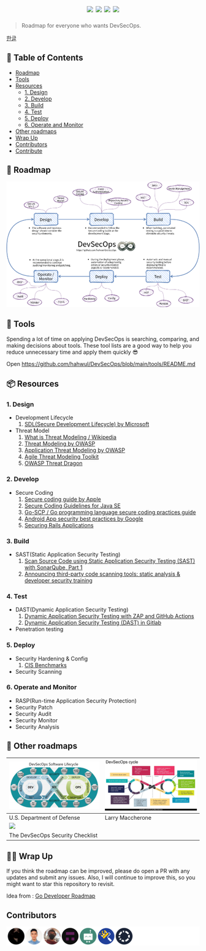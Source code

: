 <h1 align="center">
  <br>
  <a href=""><img src="https://user-images.githubusercontent.com/13212227/99404580-2374f000-292f-11eb-9348-284f24cca88c.png" alt="" width="500px;"></a>
  <br>
  <img src="https://img.shields.io/badge/PRs-welcome-blue">
  <img src="https://img.shields.io/github/last-commit/hahwul/DevSecOps">
  <img src="https://github.com/hahwul/DevSecOps/workflows/CodeQL/badge.svg">
  <img src="https://api.codacy.com/project/badge/Grade/e5fd334a431848dcb6ecdb3784fb5dfb">
</h1>

> Roadmap for everyone who wants DevSecOps.

[한글](./i18n/ko-KR/README.md)

## 📜 Table of Contents
- [Roadmap](#-roadmap)
- [Tools](#-tools)
- [Resources](#resources)
  * [1. Design](#1-design)
  * [2. Develop](#2-develop)
  * [3. Build](#3-build)
  * [4. Test](#4-test)
  * [5. Deploy](#5-deploy)
  * [6. Operate and Monitor](#6-operate-and-monitor)
- [Other roadmaps](#-other-roadmaps)
- [Wrap Up](#-wrap-up)
- [Contributors](#contributors)
- [Contribute](https://github.com/hahwul/DevSecOps/blob/main/CONTRIBUTING.md)

## 💭 Roadmap
![Roadmap](./DevSecOps.png)

## 🔩 Tools 
Spending a lot of time on applying DevSecOps is searching, comparing, and making decisions about tools. These tool lists are a good way to help you reduce unnecessary time and apply them quickly :sunglasses:

Open https://github.com/hahwul/DevSecOps/blob/main/tools/README.md

## 📦 Resources
### 1. Design
  - Development Lifecycle
    1. [SDL(Secure Development Lifecycle) by Microsoft](https://www.microsoft.com/en-us/securityengineering/sdl/practices)
  - Threat Model
    1. [What is Threat Modeling / Wikipedia](https://en.wikipedia.org/wiki/Threat_model)
    2. [Threat Modeling by OWASP](https://owasp.org/www-community/Threat_Modeling)
    3. [Application Threat Modeling by OWASP](https://owasp.org/www-community/Application_Threat_Modeling)
    4. [Agile Threat Modeling Toolkit](https://threagile.io)
    5. [OWASP Threat Dragon](https://threatdragon.github.io)
### 2. Develop
  - Secure Coding
    1. [Secure coding guide by Apple](https://developer.apple.com/library/archive/documentation/Security/Conceptual/SecureCodingGuide/Introduction.html)
    2. [Secure Coding Guidelines for Java SE](https://www.oracle.com/java/technologies/javase/seccodeguide.html)
    3. [Go-SCP / Go programming language secure coding practices guide](https://github.com/OWASP/Go-SCP)
    4. [Android App security best practices by Google](https://developer.android.com/topic/security/best-practices)
    5. [Securing Rails Applications](https://guides.rubyonrails.org/security.html)
### 3. Build  
  - SAST(Static Application Security Testing)
    1. [Scan Source Code using Static Application Security Testing (SAST) with SonarQube, Part 1](https://medium.com/nycdev/scan-your-source-code-for-vulnerabilities-using-static-application-security-testing-sast-with-5f8ee1fdf9aa)
    2. [Announcing third-party code scanning tools: static analysis & developer security training](https://github.blog/2020-10-05-announcing-third-party-code-scanning-tools-static-analysis-and-developer-security-training/)
### 4. Test
  - DAST(Dynamic Application Security Testing)
    1. [Dynamic Application Security Testing with ZAP and GitHub Actions](https://www.zaproxy.org/blog/2020-05-15-dynamic-application-security-testing-with-zap-and-github-actions/) 
    2. [Dynamic Application Security Testing (DAST) in Gitlab](https://docs.gitlab.com/ee/user/application_security/dast/)
  - Penetration testing
### 5. Deploy
  - Security Hardening & Config
    1. [CIS Benchmarks](https://www.cisecurity.org/cis-benchmarks/)
  - Security Scanning
### 6. Operate and Monitor
  - RASP(Run-time Application Security Protection)
  - Security Patch
  - Security Audit
  - Security Monitor
  - Security Analysis

## 🚀 Other roadmaps
| ![](/assets/dod.png) | ![](/assets/LarryMaccherone.jpg) |
| ------------------------------------------------------------ | ------------------------------------------------------------ |
|   U.S. Department of Defense           | Larry Maccherone                                       |
| [![](https://i.imgur.com/pQXVOzS.png)](https://assets.sqreen.com/whitepapers/devsecops-security-checklist.pdf) |
| The DevSecOps Security Checklist |

## 🙏🏼 Wrap Up
If you think the roadmap can be improved, please do open a PR with any updates and submit any issues. Also, I will continue to improve this, so you might want to star this repository to revisit.

Idea from : [Go Developer Roadmap](https://github.com/Alikhll/golang-developer-roadmap)

## Contributors
![](/CONTRIBUTORS.svg)
